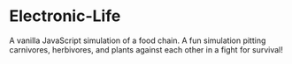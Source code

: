 # Electronic-Life

A vanilla JavaScript simulation of a food chain. A fun simulation pitting carnivores, herbivores, and plants against each other in a fight for survival!
